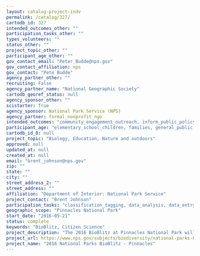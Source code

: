 ```yaml
---
layout: catalog-project-indv
permalink: /catalog/327/
cartodb_id: 327
intended_outcomes_other: ""
participation_tasks_other: ""
types_volunteers: ""
status_other: ""
project_topic_other: ""
participant_age_other: ""
gov_contact_email: "Peter_Budde@nps.gov"
gov_contact_affiliation: nps
gov_contact: "Pete Budde"
agency_partner_other: ""
recruiting: False
agency_partner_name: "National Geographic Society"
cartodb_georef_status: null
agency_sponsor_other: ""
scistarter: True
agency_sponsor: National Park Service (NPS)
agency_partner: formal_nonprofit_ngo
intended_outcomes: "community_engagement_outreach, inform_public_policy, io_education, operational_integration_use, research_advancement"
participant_age: "elementary_school_children, families, general_public, middle_school_children, targeted_group, teens"
cartodb_id_0: null
project_topic: "Biology, Education, Nature and outdoors"
approved: null
updated_at: null
created_at: null
email: "brent_johnson@nps.gov"
zip: ""
state: ""
city: ""
street_address_2: ""
street_address: ""
affiliation: "Department of Interior: National Park Service"
project_contact: "Brent Johnson"
participation_tasks: "classification_tagging, data_analysis, data_entry, finding_entities, identification, learning, observation, site_selection_description, specimen_sample_collection"
geographic_scope: "Pinnacles National Park"
start_date: "2016-05-21"
status: complete
keywords: "BioBlitz, Citizen Science"
project_description: "The 2016 BioBlitz at Pinnacles National Park will explore plant species that have traditional ecological knowledge value to indigenous cultures as well as observing spider and lichen species on recently acquired lands."
project_url: https://www.nps.gov/subjects/biodiversity/national-parks-bioblitz.htm
project_name: "2016 National Parks BioBlitz - Pinnacles"
---
```

